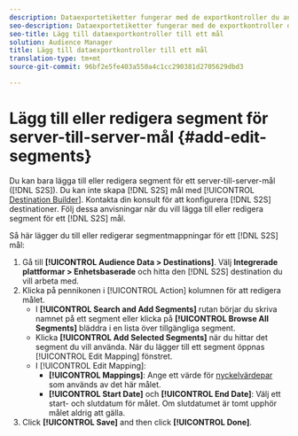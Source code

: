 ```yaml
---
description: Dataexportetiketter fungerar med de exportkontroller du anger för en datakälla. Dataexportetiketter förhindrar att du lägger till begränsade egenskaper i ett segment och skickar segmentdata till ett mål. Du kan ange flera exportetiketter till en ny eller befintlig cookie eller URL-adress.
seo-description: Dataexportetiketter fungerar med de exportkontroller du anger för en datakälla. Dataexportetiketter förhindrar att du lägger till begränsade egenskaper i ett segment och skickar segmentdata till ett mål. Du kan ange flera exportetiketter till en ny eller befintlig cookie eller URL-adress.
seo-title: Lägg till dataexportkontroller till ett mål
solution: Audience Manager
title: Lägg till dataexportkontroller till ett mål
translation-type: tm+mt
source-git-commit: 96bf2e5fe403a550a4c1cc290381d2705629dbd3

---
```



# Lägg till eller redigera segment för server-till-server-mål {#add-edit-segments}

Du kan bara lägga till eller redigera segment för ett server-till-server-mål ([!DNL S2S]). Du kan inte skapa [!DNL S2S] mål med [!UICONTROL [Destination Builder](/help/using/features/destinations/destination-builder.md)]. Kontakta din konsult för att konfigurera [!DNL S2S] destinationer. Följ dessa anvisningar när du vill lägga till eller redigera segment för ett [!DNL S2S] mål.

<!-- destination-s2s-edit.xml -->

Så här lägger du till eller redigerar segmentmappningar för ett [!DNL S2S] mål:

1. Gå till **[!UICONTROL Audience Data > Destinations]**. Välj **Integrerade plattformar > Enhetsbaserade** och hitta den [!DNL S2S] destination du vill arbeta med.
2. Klicka på pennikonen i [!UICONTROL Action] kolumnen för att redigera målet.
   * I **[!UICONTROL Search and Add Segments]** rutan börjar du skriva namnet på ett segment eller klicka på **[!UICONTROL Browse All Segments]** bläddra i en lista över tillgängliga segment.
   * Klicka **[!UICONTROL Add Selected Segments]** när du hittar det segment du vill använda. När du lägger till ett segment öppnas [!UICONTROL Edit Mapping] fönstret.
   * I [!UICONTROL Edit Mapping]:
      * **[!UICONTROL Mappings]**: Ange ett värde för [nyckelvärdepar](../../features/destinations/key-value-pairs.md) som används av det här målet.
      * **[!UICONTROL Start Date]** och **[!UICONTROL End Date]**: Välj ett start- och slutdatum för målet. Om slutdatumet är tomt upphör målet aldrig att gälla.
3. Click **[!UICONTROL Save]** and then click **[!UICONTROL Done]**.